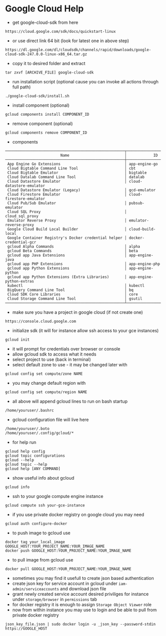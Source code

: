 # Google Cloud Help
- get google-cloud-sdk from here
```
https://cloud.google.com/sdk/docs/quickstart-linux
```

- or use direct link 64 bit (look for latest one in above step)
```
https://dl.google.com/dl/cloudsdk/channels/rapid/downloads/google-cloud-sdk-247.0.0-linux-x86_64.tar.gz
```

- copy it to desired folder and extract
```
tar zxvf [ARCHIVE_FILE] google-cloud-sdk
```

- run installation script (optional cause you can invoke all actions through full path)
```
./google-cloud-sdk/install.sh
```

- install component (optional)
```
gcloud components install COMPONENT_ID
```

- remove component (optional)
```
gcloud components remove COMPONENT_ID
```
- components
```
──────────────────────────────────────────────────────┬──────────────────────────
                         Name                         │            ID
──────────────────────────────────────────────────────┼──────────────────────────
 App Engine Go Extensions                             │ app-engine-go
 Cloud Bigtable Command Line Tool                     │ cbt
 Cloud Bigtable Emulator                              │ bigtable
 Cloud Datalab Command Line Tool                      │ datalab
 Cloud Datastore Emulator                             │ cloud-datastore-emulator
 Cloud Datastore Emulator (Legacy)                    │ gcd-emulator
 Cloud Firestore Emulator                             │ cloud-firestore-emulator
 Cloud Pub/Sub Emulator                               │ pubsub-emulator
 Cloud SQL Proxy                                      │ cloud_sql_proxy
 Emulator Reverse Proxy                               │ emulator-reverse-proxy
 Google Cloud Build Local Builder                     │ cloud-build-local
 Google Container Registry's Docker credential helper │ docker-credential-gcr
 gcloud Alpha Commands                                │ alpha
 gcloud Beta Commands                                 │ beta
 gcloud app Java Extensions                           │ app-engine-java
 gcloud app PHP Extensions                            │ app-engine-php
 gcloud app Python Extensions                         │ app-engine-python
 gcloud app Python Extensions (Extra Libraries)       │ app-engine-python-extras
 kubectl                                              │ kubectl
 BigQuery Command Line Tool                           │ bq
 Cloud SDK Core Libraries                             │ core
 Cloud Storage Command Line Tool                      │ gsutil
──────────────────────────────────────────────────────┴──────────────────────────
```
- make sure you have a project in google cloud (if not create one)
```
https://console.cloud.google.com
```
- initialize sdk (it will for instance allow ssh access to your gce instances)
```
gcloud init
```
- it will prompt for credentials over browser or console 
- allow gcloud sdk to access what it needs
- select project to use (back in terminal)
- select default zone to use - it may be changed later with
```
gcloud config set compute/zone NAME
```
- you may change default region with
```
gcloud config set compute/region NAME
```
- all above will append gcloud lines to run on bash startup
```
/home/youruser/.bashrc
```
- gcloud configuration file will live here
```
/home/youruser/.boto
/home/youruser/.config/gcloud/*
```
- for help run
```
gcloud help config
gcloud topic configurations
gcloud --help
gcloud topic --help
gcloud help [ANY COMMAND]
```
- show useful info about gcloud
```
gcloud info
```
- ssh to your google compute engine instance
```
gcloud compute ssh your-gce-instance
```
- if you use private docker registry on google cloud you may need
```
gcloud auth configure-docker
```
- to push image to gcloud use
```
docker tag your_local_image GOOGLE_HOST:YOUR_PROJECT_NAME:YOUR_IMAGE_NAME
docker push GOOGLE_HOST:YOUR_PROJECT_NAME:YOUR_IMAGE_NAME
```
- to pull image from gcloud use
```
docker pull GOOGLE_HOST:YOUR_PROJECT_NAME:YOUR_IMAGE_NAME
```
- sometimes you may find it usefull to create json based authentication
- create json key for service account in gcloud under `iam-admin/serviceaccounts` and download json file
- grant newly created service account desired priviliges for instance under `storage/browser` in `permissions` tab
- for docker registry it is enough to assign `Storage Object Viewer` role
- now from within instance you may use to login and be able to pull from private docker registry
```
json_key_file.json | sudo docker login -u _json_key --password-stdin https://GOOGLE_HOST
```
